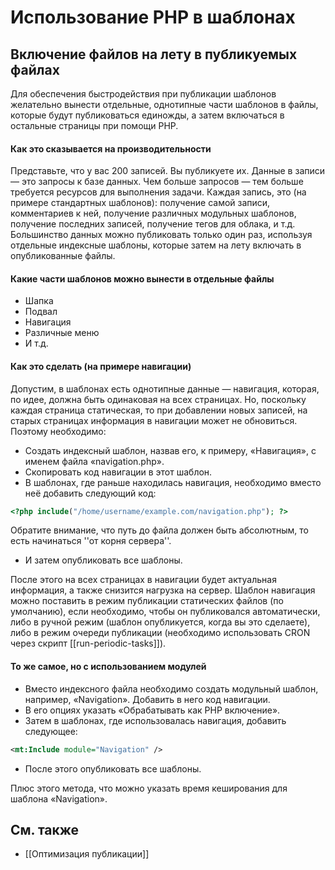# Использование PHP в шаблонах

## Включение файлов на лету в публикуемых файлах

Для обеспечения быстродействия при публикации шаблонов желательно вынести отдельные, однотипные части шаблонов в файлы, которые будут публиковаться единожды, а затем включаться в остальные страницы при помощи PHP.

#### Как это сказывается на производительности

Представьте, что у вас 200 записей. Вы публикуете их. Данные в записи — это запросы к базе данных. Чем больше запросов — тем больше требуется ресурсов для выполнения задачи. Каждая запись, это (на примере стандартных шаблонов): получение самой записи, комментариев к ней, получение различных модульных шаблонов, получение последних записей, получение тегов для облака, и т.д. Большинство данных можно публиковать только один раз, используя отдельные индексные шаблоны, которые затем на лету включать в опубликованные файлы.

#### Какие части шаблонов можно вынести в отдельные файлы

* Шапка
* Подвал
* Навигация
* Различные меню
* И т.д.

#### Как это сделать (на примере навигации)

Допустим, в шаблонах есть однотипные данные — навигация, которая, по идее, должна быть одинаковая на всех страницах. Но, поскольку каждая страница статическая, то при добавлении новых записей, на старых страницах информация в навигации может не обновиться. Поэтому необходимо:

* Создать индексный шаблон, назвав его, к примеру, «Навигация», с именем файла «navigation.php».
* Скопировать код навигации в этот шаблон.
* В шаблонах, где раньше находилась навигация, необходимо вместо неё добавить следующий код:

```php
<?php include("/home/username/example.com/navigation.php"); ?>
```

Обратите внимание, что путь до файла должен быть абсолютным, то есть начинаться ''от корня сервера''.
* И затем опубликовать все шаблоны.

После этого на всех страницах в навигации будет актуальная информация, а также снизится нагрузка на сервер.
Шаблон навигация можно поставить в режим публикации статических файлов (по умолчанию), если необходимо, чтобы он публиковался автоматически, либо в ручной режим (шаблон опубликуется, когда вы это сделаете), либо в режим очереди публикации (необходимо использовать CRON через скрипт [[run-periodic-tasks]]).

#### То же самое, но с использованием модулей

* Вместо индексного файла необходимо создать модульный шаблон, например, «Navigation». Добавить в него код навигации.
* В его опциях указать «Обрабатывать как PHP включение».
* Затем в шаблонах, где использовалась навигация, добавить следующее:

```xml
<mt:Include module="Navigation" />
```

* После этого опубликовать все шаблоны.

Плюс этого метода, что можно указать время кеширования для шаблона «Navigation».

## См. также

* [[Оптимизация публикации]]

